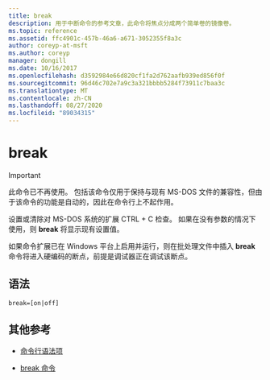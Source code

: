 ```yaml
---
title: break
description: 用于中断命令的参考文章，此命令将焦点分成两个简单卷的镜像卷。
ms.topic: reference
ms.assetid: ffc4901c-457b-46a6-a671-3052355f8a3c
author: coreyp-at-msft
ms.author: coreyp
manager: dongill
ms.date: 10/16/2017
ms.openlocfilehash: d3592984e66d820cf1fa2d762aafb939ed856f0f
ms.sourcegitcommit: 96d46c702e7a9c3a321bbbb5284f73911c7baa3c
ms.translationtype: MT
ms.contentlocale: zh-CN
ms.lasthandoff: 08/27/2020
ms.locfileid: "89034315"
---
```

# <a name="break"></a>break

> [!IMPORTANT]
> 此命令已不再使用。 包括该命令仅用于保持与现有 MS-DOS 文件的兼容性，但由于该命令的功能是自动的，因此在命令行上不起作用。

设置或清除对 MS-DOS 系统的扩展 CTRL + C 检查。 如果在没有参数的情况下使用，则 **break** 将显示现有设置值。

如果命令扩展已在 Windows 平台上启用并运行，则在批处理文件中插入 **break** 命令将进入硬编码的断点，前提是调试器正在调试该断点。

## <a name="syntax"></a>语法

```
break=[on|off]
```

## <a name="additional-references"></a>其他参考

- [命令行语法项](command-line-syntax-key.md)

- [break 命令](break.md)